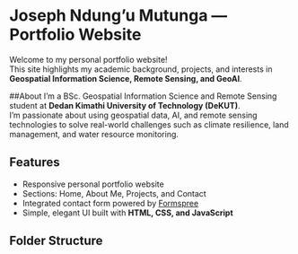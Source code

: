# Joseph Ndung’u Mutunga — Portfolio Website

Welcome to my personal portfolio website!  
This site highlights my academic background, projects, and interests in **Geospatial Information Science, Remote Sensing, and GeoAI**.

##About
I’m a BSc. Geospatial Information Science and Remote Sensing student at **Dedan Kimathi University of Technology (DeKUT)**.  
I’m passionate about using geospatial data, AI, and remote sensing technologies to solve real-world challenges such as climate resilience, land management, and water resource monitoring.

## Features
- Responsive personal portfolio website
- Sections: Home, About Me, Projects, and Contact
- Integrated contact form powered by [Formspree](https://formspree.io)
- Simple, elegant UI built with **HTML, CSS, and JavaScript**

## Folder Structure

